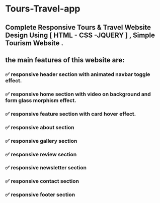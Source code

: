 # Tours-Travel-app
## Complete Responsive Tours &amp; Travel Website Design Using [ HTML - CSS -JQUERY ] , Simple Tourism Website .









## the main features of this website are:
### ✅ responsive header section with animated navbar toggle effect.
### ✅ responsive home section with video on background and form glass morphism effect.
### ✅ responsive feature section with card hover effect.
### ✅ responsive about section
### ✅ responsive gallery section
### ✅ responsive review section
### ✅ responsive newsletter section
### ✅ responsive contact section
### ✅ responsive footer section

